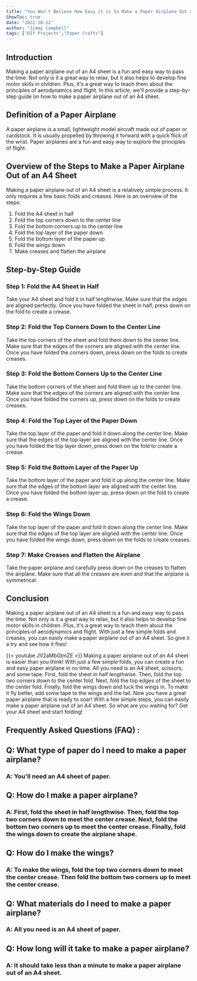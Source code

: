 ```yaml
---
title: "You Won't Believe How Easy it is to Make a Paper Airplane Out of an A4 Sheet!"
ShowToc: true 
date: "2022-10-12"
author: "Jimmy Campbell" 
tags: ["DIY Projects","Paper Crafts"]
---
```

## Introduction

Making a paper airplane out of an A4 sheet is a fun and easy way to pass the time. Not only is it a great way to relax, but it also helps to develop fine motor skills in children. Plus, it's a great way to teach them about the principles of aerodynamics and flight. In this article, we'll provide a step-by-step guide on how to make a paper airplane out of an A4 sheet.

## Definition of a Paper Airplane

A paper airplane is a small, lightweight model aircraft made out of paper or cardstock. It is usually propelled by throwing it forward with a quick flick of the wrist. Paper airplanes are a fun and easy way to explore the principles of flight.

## Overview of the Steps to Make a Paper Airplane Out of an A4 Sheet

Making a paper airplane out of an A4 sheet is a relatively simple process. It only requires a few basic folds and creases. Here is an overview of the steps:

1. Fold the A4 sheet in half
2. Fold the top corners down to the center line
3. Fold the bottom corners up to the center line
4. Fold the top layer of the paper down
5. Fold the bottom layer of the paper up
6. Fold the wings down
7. Make creases and flatten the airplane

## Step-by-Step Guide

### Step 1: Fold the A4 Sheet in Half

Take your A4 sheet and fold it in half lengthwise. Make sure that the edges are aligned perfectly. Once you have folded the sheet in half, press down on the fold to create a crease.

### Step 2: Fold the Top Corners Down to the Center Line

Take the top corners of the sheet and fold them down to the center line. Make sure that the edges of the corners are aligned with the center line. Once you have folded the corners down, press down on the folds to create creases.

### Step 3: Fold the Bottom Corners Up to the Center Line

Take the bottom corners of the sheet and fold them up to the center line. Make sure that the edges of the corners are aligned with the center line. Once you have folded the corners up, press down on the folds to create creases.

### Step 4: Fold the Top Layer of the Paper Down

Take the top layer of the paper and fold it down along the center line. Make sure that the edges of the top layer are aligned with the center line. Once you have folded the top layer down, press down on the fold to create a crease.

### Step 5: Fold the Bottom Layer of the Paper Up

Take the bottom layer of the paper and fold it up along the center line. Make sure that the edges of the bottom layer are aligned with the center line. Once you have folded the bottom layer up, press down on the fold to create a crease.

### Step 6: Fold the Wings Down

Take the top layer of the paper and fold it down along the center line. Make sure that the edges of the top layer are aligned with the center line. Once you have folded the wings down, press down on the folds to create creases.

### Step 7: Make Creases and Flatten the Airplane

Take the paper airplane and carefully press down on the creases to flatten the airplane. Make sure that all the creases are even and that the airplane is symmetrical.

## Conclusion

Making a paper airplane out of an A4 sheet is a fun and easy way to pass the time. Not only is it a great way to relax, but it also helps to develop fine motor skills in children. Plus, it's a great way to teach them about the principles of aerodynamics and flight. With just a few simple folds and creases, you can easily make a paper airplane out of an A4 sheet. So give it a try and see how it flies!

{{< youtube JV2aMbGtmZE >}} 
Making a paper airplane out of an A4 sheet is easier than you think! With just a few simple folds, you can create a fun and easy paper airplane in no time. All you need is an A4 sheet, scissors, and some tape. First, fold the sheet in half lengthwise. Then, fold the top two corners down to the center fold. Next, fold the top edges of the sheet to the center fold. Finally, fold the wings down and tuck the wings in. To make it fly better, add some tape to the wings and the tail. Now you have a great paper airplane that is ready to soar! With a few simple steps, you can easily make a paper airplane out of an A4 sheet. So what are you waiting for? Get your A4 sheet and start folding!

## Frequently Asked Questions (FAQ) :
<h2>Q: What type of paper do I need to make a paper airplane?</h2>

<h3>A: You'll need an A4 sheet of paper.</h3>

<h2>Q: How do I make a paper airplane?</h2>

<h3>A: First, fold the sheet in half lengthwise. Then, fold the top two corners down to meet the center crease. Next, fold the bottom two corners up to meet the center crease. Finally, fold the wings down to create the airplane shape.</h3>

<h2>Q: How do I make the wings?</h2>

<h3>A: To make the wings, fold the top two corners down to meet the center crease. Then fold the bottom two corners up to meet the center crease.</h3>

<h2>Q: What materials do I need to make a paper airplane?</h2>

<h3>A: All you need is an A4 sheet of paper.</h3>

<h2>Q: How long will it take to make a paper airplane?</h2>

<h3>A: It should take less than a minute to make a paper airplane out of an A4 sheet.</h3>





